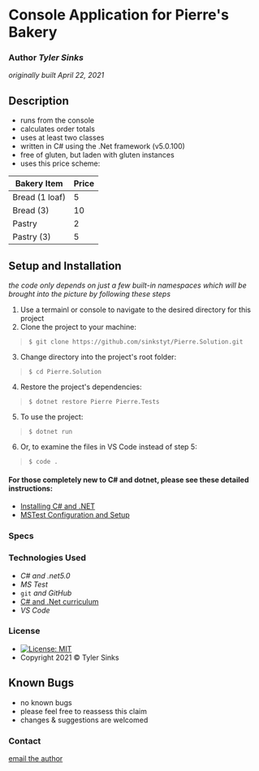 # Console Application for Pierre's Bakery

### Author _Tyler Sinks_
_originally built April 22, 2021_

## Description
* runs from the console
* calculates order totals
* uses at least two classes
* written in C# using the .Net framework (v5.0.100)
* free of gluten, but laden with gluten instances
* uses this price scheme:

| Bakery Item                  | Price |
|------------------------------|-------|
| Bread (1 loaf)               | 5     |
| Bread (3)                    | 10    |
| Pastry                       | 2     |
| Pastry (3)                   | 5     |

## Setup and Installation
_the code only depends on just a few built-in namespaces which will be brought into the picture by following these steps_

1. Use a termainl or console to navigate to the desired directory for this project
2. Clone the project to your machine:
> ` $ git clone https://github.com/sinkstyt/Pierre.Solution.git `
3. Change directory into the project's root folder:
> ` $ cd Pierre.Solution `
4. Restore the project's dependencies:
> ` $ dotnet restore Pierre Pierre.Tests `
5. To use the project:
> ` $ dotnet run `
6. Or, to examine the files in VS Code instead of step 5:
> ` $ code . `

#### For those completely new to C# and dotnet, please see these detailed instructions:
* [Installing C# and .NET](https://www.learnhowtoprogram.com/c-and-net-part-time-c-and-react-track/getting-started-with-c/installing-c-and-net)
* [MSTest Configuration and Setup](https://www.learnhowtoprogram.com/c-and-net/test-driven-development-with-c/mstest-configuration-and-setup)

### Specs

### Technologies Used
* _C# and .net5.0_
* _MS Test_
* `git` _and GitHub_
* [C# and .Net curriculum](https://www.learnhowtoprogram.com/c-and-net)
* _VS Code_

### License
* [![License: MIT](https://img.shields.io/badge/License-MIT-yellow.svg)](https://github.com/saoud/csharp-TDD-template/blob/main/LICENSE)
* Copyright 2021 :copyright: Tyler Sinks

## Known Bugs
* no known bugs
* please feel free to reassess this claim
* changes &amp; suggestions are welcomed

### Contact
[email the author](mailto:tyler.sinks@gmail.com)
